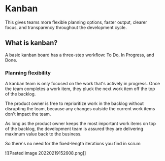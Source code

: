# Kanban
This gives teams more flexible planning options, faster output, clearer focus, and transparency throughout the development cycle.


## What is kanban?
A basic kanban board has a three-step workflow: To Do, In Progress, and Done.

### Planning flexibility

A kanban team is only focused on the work that's actively in progress. Once the team completes a work item, they pluck the next work item off the top of the backlog.

The product owner is free to reprioritize work in the backlog without disrupting the team, because any changes outside the current work items don't impact the team.

As long as the product owner keeps the most important work items on top of the backlog, the development team is assured they are delivering maximum value back to the business. 

So there's no need for the fixed-length iterations you find in scrum

![[Pasted image 20220219152608.png]]

